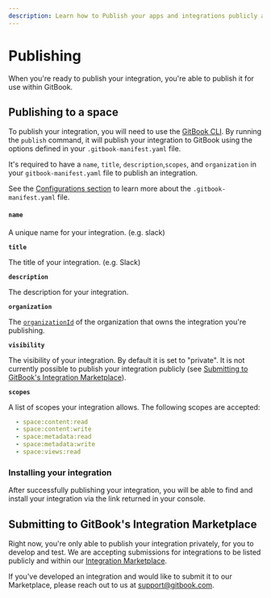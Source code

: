 ```yaml
---
description: Learn how to Publish your apps and integrations publicly and privately
---
```


# Publishing

When you're ready to publish your integration, you're able to publish it for use within GitBook.

## Publishing to a space

To publish your integration, you will need to use the [GitBook CLI](broken-reference). By running the `publish` command, it will publish your integration to GitBook using the options defined in your `.gitbook-manifest.yaml` file.&#x20;

It's required to have a `name`, `title`, `description`,`scopes`, and `organization` in your `gitbook-manifest.yaml` file to publish an integration.

See the [Configurations section](../integrations/configurations.md) to learn more about the `.gitbook-manifest.yaml` file.

#### `name`

A unique name for your integration. (e.g. slack)

**`title`**

The title of your integration. (e.g. Slack)

**`description`**

The description for your integration.

**`organization`**

The [`organizationId`](concepts.md) of the organization that owns the integration you're publishing.

**`visibility`**

The visibility of your integration. By default it is set to "private". It is not currently possible to publish your integration publicly (see [Submitting to GitBook's Integration Marketplace](publishing.md#submitting-to-gitbooks-integration-marketplace)).

**`scopes`**

A list of scopes your integration allows. The following scopes are accepted:

```yaml
  - space:content:read
  - space:content:write
  - space:metadata:read
  - space:metadata:write
  - space:views:read
```

### Installing your integration

After successfully publishing your integration, you will be able to find and install your integration via the link returned in your console.

## Submitting to GitBook's Integration Marketplace

Right now, you're only able to publish your integration privately, for you to develop and test. We are accepting submissions for integrations to be listed publicly and within our [Integration Marketplace](https://www.gitbook.com/integrations).

If you've developed an integration and would like to submit it to our Marketplace, please reach out to us at [support@gitbook.com](mailto:support@gitbook.com).

